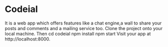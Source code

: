 # Codeial
It is a web app which offers  features like a chat engine,a wall to share your posts and comments and a mailing service too. 
Clone the project onto your local machine.
Then cd codeial
npm install
npm start
Visit your app at http://localhost:8000.
